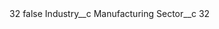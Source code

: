 <?xml version="1.0" encoding="UTF-8"?>
<CustomMetadata xmlns="http://soap.sforce.com/2006/04/metadata" xmlns:xsi="http://www.w3.org/2001/XMLSchema-instance" xmlns:xsd="http://www.w3.org/2001/XMLSchema">
    <label>32</label>
    <protected>false</protected>
    <values>
        <field>Industry__c</field>
        <value xsi:type="xsd:string">Manufacturing</value>
    </values>
    <values>
        <field>Sector__c</field>
        <value xsi:type="xsd:string">32</value>
    </values>
</CustomMetadata>

